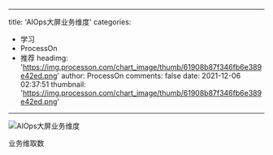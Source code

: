 
---
title: 'AIOps大屏业务维度'
categories: 
 - 学习
 - ProcessOn
 - 推荐
headimg: 'https://img.processon.com/chart_image/thumb/61908b87f346fb6e389e42ed.png'
author: ProcessOn
comments: false
date: 2021-12-06 02:37:51
thumbnail: 'https://img.processon.com/chart_image/thumb/61908b87f346fb6e389e42ed.png'
---

<div>   
<img class="thumb" alt="AIOps大屏业务维度" src="https://img.processon.com/chart_image/thumb/61908b87f346fb6e389e42ed.png" referrerpolicy="no-referrer">
<p>业务维取数</p>  
</div>
            